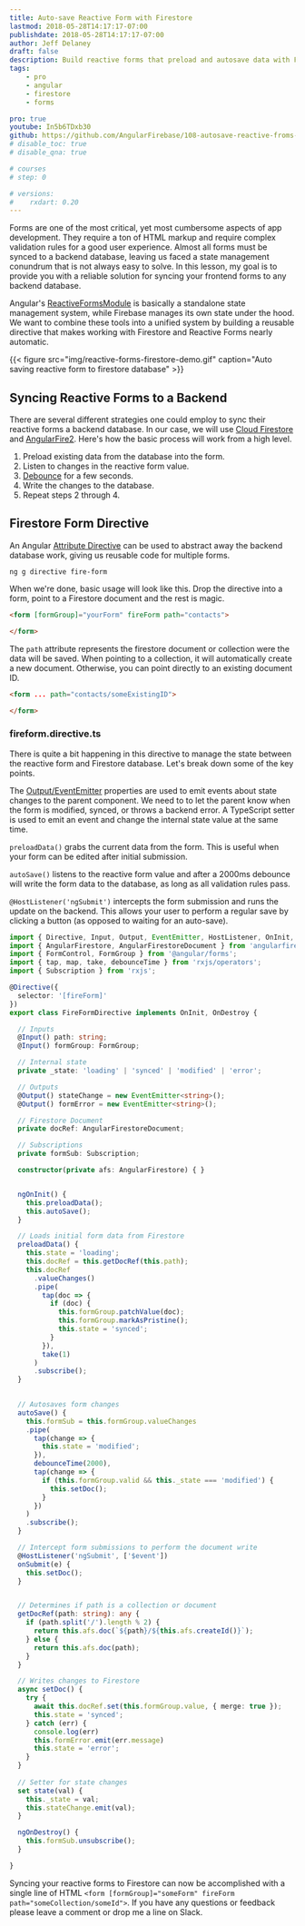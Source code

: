```yaml
---
title: Auto-save Reactive Form with Firestore
lastmod: 2018-05-28T14:17:17-07:00
publishdate: 2018-05-28T14:17:17-07:00
author: Jeff Delaney
draft: false
description: Build reactive forms that preload and autosave data with Firestore
tags: 
    - pro
    - angular
    - firestore
    - forms

pro: true
youtube: In5b6TDxb30
github: https://github.com/AngularFirebase/108-autosave-reactive-froms-firestore
# disable_toc: true
# disable_qna: true

# courses
# step: 0

# versions:
#    rxdart: 0.20
---
```


Forms are one of the most critical, yet most cumbersome aspects of app development. They require a ton of HTML markup and require complex validation rules for a good user experience. Almost all forms must be synced to a backend database, leaving us faced a state management conundrum that is not always easy to solve. In this lesson, my goal is to provide you with a reliable solution for syncing your frontend forms to any backend database. 

Angular's [ReactiveFormsModule](https://angular.io/guide/reactive-forms) is basically a standalone state management system, while Firebase manages its own state under the hood. We want to combine these tools into a unified system by building a reusable directive that makes working with Firestore and Reactive Forms nearly automatic. 

{{< figure src="img/reactive-forms-firestore-demo.gif" caption="Auto saving reactive form to firestore database" >}}


## Syncing Reactive Forms to a Backend

There are several different strategies one could employ to sync their reactive forms a backend database. In our case, we will use [Cloud Firestore](https://firebase.google.com/docs/firestore/) and [AngularFire2](https://github.com/angular/angularfire2). Here's how the basic process will work from a high level. 

1. Preload existing data from the database into the form. 
2. Listen to changes in the reactive form value.
3. [Debounce](https://www.learnrxjs.io/operators/filtering/debouncetime.html) for a few seconds.
4. Write the changes to the database. 
5. Repeat steps 2 through 4. 


## Firestore Form Directive 

An Angular [Attribute Directive](https://angular.io/guide/attribute-directives) can be used to abstract away the backend database work, giving us reusable code for multiple forms. 

```shell
ng g directive fire-form
```

When we're done, basic usage will look like this. Drop the directive into a form, point to a Firestore document and the rest is magic. 

```html
<form [formGroup]="yourForm" fireForm path="contacts">

</form>
```

The `path` attribute represents the firestore document or collection were the data will be saved. When pointing to a collection, it will automatically create a new document. Otherwise, you can point directly to an existing document ID. 

```html
<form ... path="contacts/someExistingID">

</form>
```

### fireform.directive.ts

There is quite a bit happening in this directive to manage the state between the reactive form and Firestore database. Let's break down some of the key points. 

The [Output/EventEmitter](https://angular.io/api/core/EventEmitter) properties are used to emit events about state changes to the parent component. We need to to let the parent know when the form is modified, synced, or throws a backend error. A TypeScript setter is used to emit an event and change the internal state value at the same time. 

`preloadData()` grabs the current data from the form. This is useful when your form can be edited after initial submission. 

`autoSave()` listens to the reactive form value and after a 2000ms debounce will write the form data to the database, as long as all validation rules pass. 

`@HostListener('ngSubmit')` intercepts the form submission and runs the update on the backend. This allows your user to perform a regular save by clicking a button (as opposed to waiting for an auto-save). 

 
```typescript
import { Directive, Input, Output, EventEmitter, HostListener, OnInit, OnDestroy } from '@angular/core';
import { AngularFirestore, AngularFirestoreDocument } from 'angularfire2/firestore';
import { FormControl, FormGroup } from '@angular/forms';
import { tap, map, take, debounceTime } from 'rxjs/operators';
import { Subscription } from 'rxjs';

@Directive({
  selector: '[fireForm]'
})
export class FireFormDirective implements OnInit, OnDestroy {

  // Inputs
  @Input() path: string;
  @Input() formGroup: FormGroup;

  // Internal state
  private _state: 'loading' | 'synced' | 'modified' | 'error';

  // Outputs
  @Output() stateChange = new EventEmitter<string>();
  @Output() formError = new EventEmitter<string>();

  // Firestore Document
  private docRef: AngularFirestoreDocument;

  // Subscriptions
  private formSub: Subscription;

  constructor(private afs: AngularFirestore) { }


  ngOnInit() {
    this.preloadData();
    this.autoSave();
  }

  // Loads initial form data from Firestore
  preloadData() {
    this.state = 'loading';
    this.docRef = this.getDocRef(this.path);
    this.docRef
      .valueChanges()
      .pipe(
        tap(doc => {
          if (doc) {
            this.formGroup.patchValue(doc);
            this.formGroup.markAsPristine();
            this.state = 'synced';
          }
        }),
        take(1)
      )
      .subscribe();
  }

  
  // Autosaves form changes
  autoSave() {
    this.formSub = this.formGroup.valueChanges
    .pipe(
      tap(change => {
        this.state = 'modified';
      }),
      debounceTime(2000),
      tap(change => {
        if (this.formGroup.valid && this._state === 'modified') {
          this.setDoc();
        }
      })
    )
    .subscribe();
  }

  // Intercept form submissions to perform the document write
  @HostListener('ngSubmit', ['$event'])
  onSubmit(e) {
    this.setDoc();
  }


  // Determines if path is a collection or document
  getDocRef(path: string): any {
    if (path.split('/').length % 2) {
      return this.afs.doc(`${path}/${this.afs.createId()}`);
    } else {
      return this.afs.doc(path);
    }
  }

  // Writes changes to Firestore
  async setDoc() {
    try {
      await this.docRef.set(this.formGroup.value, { merge: true });
      this.state = 'synced';
    } catch (err) {
      console.log(err)
      this.formError.emit(err.message)
      this.state = 'error';
    }
  }
  
  // Setter for state changes
  set state(val) {
    this._state = val;
    this.stateChange.emit(val);
  }

  ngOnDestroy() {
    this.formSub.unsubscribe();
  }

}
```

Syncing your reactive forms to Firestore can now be accomplished with a single line of HTML `<form [formGroup]="someForm" fireForm path="someCollection/someId">`. If you have any questions or feedback please leave a comment or drop me a line on Slack. 
